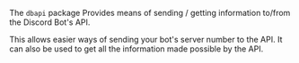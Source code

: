 The `dbapi` package Provides means of sending / getting information to/from the Discord Bot's API.

This allows easier ways of sending your bot's server number to the API.
It can also be used to get all the information made possible by the API.
